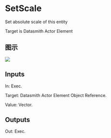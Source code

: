 # SetScale

Set absolute scale of this entity

Target is Datasmith Actor Element

## 图示

![]($-20221218-18390743.png)

## Inputs

In: Exec.

Target: Datasmith Actor Element Object Reference.

Value: Vector.  

## Outputs

Out: Exec.

